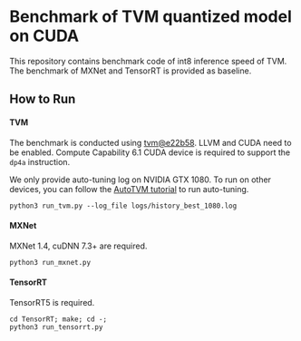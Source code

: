 # Benchmark of TVM quantized model on CUDA
This repository contains benchmark code of int8 inference speed of TVM. The benchmark of MXNet and TensorRT is provided as baseline.

## How to Run
#### TVM
The benchmark is conducted using [tvm@e22b58](https://github.com/dmlc/tvm/tree/e22b5802a3e6c269d76e52428ca81cbd4b7d8304).
LLVM and CUDA need to be enabled.
Compute Capability 6.1 CUDA device is required to support the `dp4a` instruction.

We only provide auto-tuning log on NVIDIA GTX 1080. To run on other devices, you can follow the [AutoTVM tutorial](https://docs.tvm.ai/tutorials/autotvm/tune_relay_cuda.html) to run auto-tuning.

```
python3 run_tvm.py --log_file logs/history_best_1080.log
```

#### MXNet
MXNet 1.4, cuDNN 7.3+ are required.
```
python3 run_mxnet.py
```

#### TensorRT
TensorRT5 is required.
```
cd TensorRT; make; cd -;
python3 run_tensorrt.py
```
